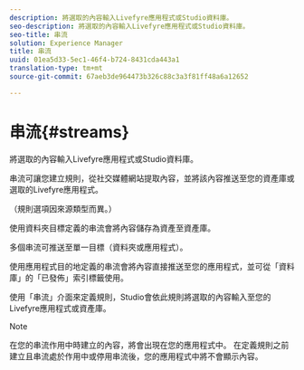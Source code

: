 ```yaml
---
description: 將選取的內容輸入Livefyre應用程式或Studio資料庫。
seo-description: 將選取的內容輸入Livefyre應用程式或Studio資料庫。
seo-title: 串流
solution: Experience Manager
title: 串流
uuid: 01ea5d33-5ec1-46f4-b724-8431cda443a1
translation-type: tm+mt
source-git-commit: 67aeb3de964473b326c88c3a3f81ff48a6a12652

---
```



# 串流{#streams}

將選取的內容輸入Livefyre應用程式或Studio資料庫。

串流可讓您建立規則，從社交媒體網站提取內容，並將該內容推送至您的資產庫或選取的Livefyre應用程式。

（規則選項因來源類型而異。）

使用資料夾目標定義的串流會將內容儲存為資產至資產庫。

多個串流可推送至單一目標（資料夾或應用程式）。

使用應用程式目的地定義的串流會將內容直接推送至您的應用程式，並可從「資料庫」的「已發佈」索引標籤使用。

使用「串流」介面來定義規則，Studio會依此規則將選取的內容輸入至您的Livefyre應用程式或資產庫。

>[!NOTE]
>
>在您的串流作用中時建立的內容，將會出現在您的應用程式中。 在定義規則之前建立且串流處於作用中或停用串流後，您的應用程式中將不會顯示內容。

